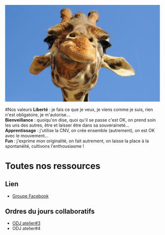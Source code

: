 ![mascotte](https://github.com/cnvpoilsauxpieds/documentation/blob/master/media/mascotte.jpg)

#Nos valeurs
**Liberté** : je fais ce que je veux, je viens comme je suis, rien n'est obligatoire, je m'autorise...  
**Bienveillance** : quoiqu'on dise, quoi qu'il se passe c'est OK, on prend soin les uns des autres, être et laisser être dans sa souveraineté...  
**Apprentissage** : j'utilise la CNV, on crée ensemble (autrement), on est OK avec le mouvement...  
**Fun** : j'exprime mon originalité, on fait autrement, on laisse la place à la spontanéité, cultivons l'enthousiasme !

# Toutes nos ressources

## Lien
- [Groupe Facebook](https://www.facebook.com/groups/1401618046569855/)

## Ordres du jours collaboratifs
- [ODJ atelier#3](https://mensuel.framapad.org/p/ordredujouratelier3)
- ODJ atelier#4

